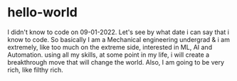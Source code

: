 # hello-world
I didn't know to code on 09-01-2022. Let's see by what date i can say that i know to code. 
So basically I am a Mechanical engineering undergrad & i am extremely, like too much on the extreme side, interested in ML, AI and Automation. 
using all my skills, at some point in my life, i will create a breakthrough move that will change the world.
Also, I am going to be very rich, like filthy rich.
